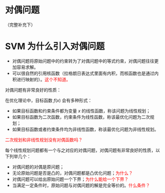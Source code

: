 # 对偶问题

（完整补充下）


# SVM 为什么引入对偶问题

- 对偶问题将原始问题中的约束转为了对偶问题中的等式约束，对偶问题往往更加容易求解。
- 可以很自然的引用核函数（拉格朗日表达式里面有内积，而核函数也是通过内积进行映射的）。<span style="color:red;">这个不知道。</span>


对偶问题有非常良好的性质：


在优化理论中，目标函数 $f(x)$ 会有多种形式：

-	如果目标函数和约束条件都为变量 $x$ 的线性函数，称该问题为线性规划；
-	如果目标函数为二次函数，约束条件为线性函数，称该最优化问题为二次规划；
-	如果目标函数或者约束条件均为非线性函数，称该最优化问题为非线性规划。

<span style="color:red;">二次规划和非线性规划没有对偶函数吗？</span>

每个线性规划问题都有一个与之对应的对偶问题，对偶问题有非常良好的性质，以下列举几个：

- 对偶问题的对偶是原问题；
- 无论原始问题是否是凸的，对偶问题都是凸优化问题；<span style="color:red;">为什么？</span>
- 对偶问题可以给出原始问题一个下界；<span style="color:red;">为什么能给一个下界？</span>
- 当满足一定条件时，原始问题与对偶问题的解是完全等价的。<span style="color:red;">什么条件？</span>
